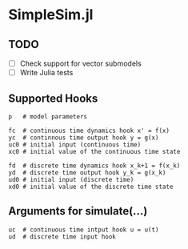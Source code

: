 # SimpleSim.jl

## TODO

- [ ] Check support for vector submodels
- [ ] Write Julia tests

## Supported Hooks

```
p   # model parameters

fc  # continuous time dynamics hook x' = f(x)
yc  # continnous time output hook y = g(x)
uc0 # initial input (continuous time)
xc0 # initial value of the continuous time state

fd  # discrete time dynamics hook x_k+1 = f(x_k)
yd  # discrete time output hook y_k = g(x_k)
ud0 # initial input (discrete time)
xd0 # initial value of the discrete time state
```

## Arguments for simulate(...)

```
uc  # continuous time intput hook u = u(t)
ud  # discrete time input hook
```
